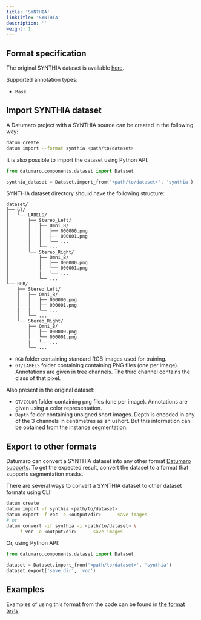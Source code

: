 ```yaml
---
title: 'SYNTHIA'
linkTitle: 'SYNTHIA'
description: ''
weight: 1
---
```


## Format specification

The original SYNTHIA dataset is available
[here](https://synthia-dataset.net).

Supported annotation types:
- `Mask`

## Import SYNTHIA dataset

A Datumaro project with a SYNTHIA source can be created in the following way:

```bash
datum create
datum import --format synthia <path/to/dataset>
```

It is also possible to import the dataset using Python API:

```python
from datumaro.components.dataset import Dataset

synthia_dataset = Dataset.import_from('<path/to/dataset>', 'synthia')
```

SYNTHIA dataset directory should have the following structure:

<!--lint disable fenced-code-flag-->
```
dataset/
├── GT/
│   └── LABELS/
│       ├── Stereo_Left/
│       │   ├── Omni_B/
│       │   │   ├── 000000.png
│       │   │   ├── 000001.png
│       |   |   └── ...
│       │   └── ...
│       └── Stereo_Right/
│           ├── Omni_B/
│           │   ├── 000000.png
│           │   └── 000001.png
│           |   └── ...
│           └── ...
└── RGB/
    ├── Stereo_Left/
    │   ├── Omni_B/
    │   │   ├── 000000.png
    │   │   ├── 000001.png
    |   |   └── ...
    │   └── ...
    └── Stereo_Right/
        ├── Omni_B/
        │   ├── 000000.png
        │   └── 000001.png
        |   └── ...
        └── ...
```

- `RGB` folder containing standard RGB images used for training.
- `GT/LABELS` folder containing containing PNG files (one per image).
  Annotations are given in tree channels. The third channel contains
  the class of that pixel.

Also present in the original dataset:
- `GT/COLOR` folder containing png files (one per image).
  Annotations are given using a color representation.
- `Depth` folder containing unsigned short images. Depth is encoded
  in any of the 3 channels in centimetres as an ushort.
But this information can be obtained from the instance segmentation.


## Export to other formats

Datumaro can convert a SYNTHIA dataset into any other format [Datumaro supports](/docs/user-manual/supported_formats/).
To get the expected result, convert the dataset to a format
that supports segmentation masks.

There are several ways to convert a SYNTHIA dataset to other dataset
formats using CLI:

```bash
datum create
datum import -f synthia <path/to/dataset>
datum export -f voc -o <output/dir> -- --save-images
# or
datum convert -if synthia -i <path/to/dataset> \
    -f voc -o <output/dir> -- --save-images
```

Or, using Python API:

```python
from datumaro.components.dataset import Dataset

dataset = Dataset.import_from('<path/to/dataset>', 'synthia')
dataset.export('save_dir', 'voc')
```

## Examples

Examples of using this format from the code can be found in
[the format tests](https://github.com/openvinotoolkit/datumaro/blob/develop/tests/test_synthia_format.py)
